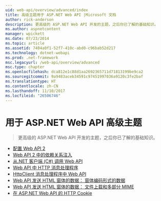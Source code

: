 ```yaml
---
uid: web-api/overview/advanced/index
title: 高级主题用于 ASP.NET Web API |Microsoft 文档
author: rick-anderson
description: 更高级的 ASP.NET Web API 开发的主题，之后你已了解的基础知识。
ms.author: aspnetcontent
manager: wpickett
ms.date: 07/23/2014
ms.topic: article
ms.assetid: 7404a0f1-52f7-410c-abd0-c96bab52d217
ms.technology: dotnet-webapi
ms.prod: .net-framework
msc.legacyurl: /web-api/overview/advanced
msc.type: chapter
ms.openlocfilehash: dca812e1c88d1aa2692365711d71813199be9ca2
ms.sourcegitcommit: 9a9483aceb34591c97451997036a9120c3fe2baf
ms.translationtype: HT
ms.contentlocale: zh-CN
ms.lasthandoff: 11/10/2017
ms.locfileid: "26506746"
---
```

<a name="advanced-topics-for-aspnet-web-api"></a>用于 ASP.NET Web API 高级主题
====================
> 更高级的 ASP.NET Web API 开发的主题，之后你已了解的基础知识。


- [配置 Web API 2](configuring-aspnet-web-api.md)
- [Web API 2 中的依赖关系注入](dependency-injection.md)
- [从.NET 客户端 (C#) 调用 Web API](calling-a-web-api-from-a-net-client.md)
- [Web API 中 HTTP 消息处理程序](http-message-handlers.md)
- [HttpClient 消息处理程序中 Web API](httpclient-message-handlers.md)
- [Web API 发送 HTML 窗体的数据： 窗体编码形式的数据](sending-html-form-data-part-1.md)
- [Web API 发送 HTML 窗体的数据： 文件上载和多部分 MIME](sending-html-form-data-part-2.md)
- [在 ASP.NET Web API 的 HTTP Cookie](http-cookies.md)
